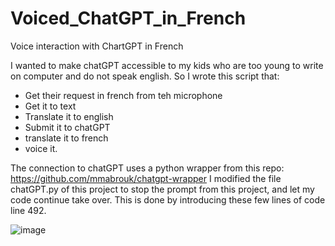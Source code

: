 # Voiced_ChatGPT_in_French
Voice interaction with ChartGPT in French

I wanted to make chatGPT accessible to my kids who are too young to write on computer and do not speak english. So I wrote this script that:
- Get their request in french from teh microphone
- Get it to text
- Translate it to english
- Submit it to chatGPT
- translate it to french
- voice it.

The connection to chatGPT uses a python wrapper from this repo:
https://github.com/mmabrouk/chatgpt-wrapper
I modified the file chatGPT.py of this project to stop the prompt from this project, and let my code continue take over. This is done by introducing these few lines of code line 492.

![image](https://user-images.githubusercontent.com/55462061/210446876-32a015dc-1c87-43e2-862b-352c92f1e879.png)
